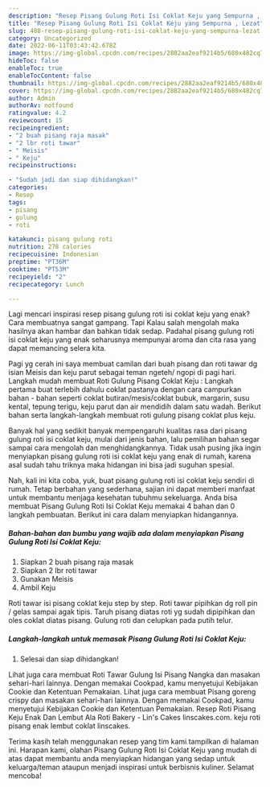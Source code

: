 ```yaml
---
description: "Resep Pisang Gulung Roti Isi Coklat Keju yang Sempurna , Lezat"
title: "Resep Pisang Gulung Roti Isi Coklat Keju yang Sempurna , Lezat"
slug: 488-resep-pisang-gulung-roti-isi-coklat-keju-yang-sempurna-lezat
category: Uncategorized
date: 2022-06-11T03:43:42.678Z
image: https://img-global.cpcdn.com/recipes/2882aa2eaf9214b5/680x482cq70/pisang-gulung-roti-isi-coklat-keju-foto-resep-utama.jpg
hideToc: false
enableToc: true
enableTocContent: false
thumbnail: https://img-global.cpcdn.com/recipes/2882aa2eaf9214b5/680x482cq70/pisang-gulung-roti-isi-coklat-keju-foto-resep-utama.jpg
cover: https://img-global.cpcdn.com/recipes/2882aa2eaf9214b5/680x482cq70/pisang-gulung-roti-isi-coklat-keju-foto-resep-utama.jpg
author: Admin
authorAv: notfound
ratingvalue: 4.2
reviewcount: 15
recipeingredient:
- "2 buah pisang raja masak"
- "2 lbr roti tawar"
- " Meisis"
- " Keju"
recipeinstructions:

- "Sudah jadi dan siap dihidangkan!"
categories:
- Resep
tags:
- pisang
- gulung
- roti

katakunci: pisang gulung roti 
nutrition: 278 calories
recipecuisine: Indonesian
preptime: "PT36M"
cooktime: "PT53M"
recipeyield: "2"
recipecategory: Lunch

---
```



Lagi mencari inspirasi resep pisang gulung roti isi coklat keju yang enak? Cara membuatnya sangat gampang. Tapi Kalau salah mengolah maka hasilnya akan hambar dan bahkan tidak sedap. Padahal pisang gulung roti isi coklat keju yang enak seharusnya mempunyai aroma dan cita rasa yang dapat memancing selera kita.


Pagi yg cerah ini saya membuat camilan dari buah pisang dan roti tawar dg isian Meisis dan keju parut sebagai teman ngeteh/ ngopi di pagi hari. Langkah mudah membuat Roti Gulung Pisang Coklat Keju : Langkah pertama buat terlebih dahulu coklat pastanya dengan cara campurkan bahan - bahan seperti coklat butiran/mesis/coklat bubuk, margarin, susu kental, tepung terigu, keju parut dan air mendidih dalam satu wadah. Berikut bahan serta langkah-langkah membuat roti gulung pisang coklat plus keju.

Banyak hal yang sedikit banyak mempengaruhi kualitas rasa dari pisang gulung roti isi coklat keju, mulai dari jenis bahan, lalu pemilihan bahan segar sampai cara mengolah dan menghidangkannya. Tidak usah pusing jika ingin menyiapkan pisang gulung roti isi coklat keju yang enak di rumah, karena asal sudah tahu triknya maka hidangan ini bisa jadi suguhan spesial.


Nah, kali ini kita coba, yuk, buat pisang gulung roti isi coklat keju sendiri di rumah. Tetap berbahan yang sederhana, sajian ini dapat memberi manfaat untuk membantu menjaga kesehatan tubuhmu sekeluarga. Anda bisa membuat Pisang Gulung Roti Isi Coklat Keju memakai 4 bahan dan 0 langkah pembuatan. Berikut ini cara dalam menyiapkan hidangannya.

<!--inarticleads1-->

##### Bahan-bahan dan bumbu yang wajib ada dalam menyiapkan Pisang Gulung Roti Isi Coklat Keju:

1. Siapkan 2 buah pisang raja masak
1. Siapkan 2 lbr roti tawar
1. Gunakan  Meisis
1. Ambil  Keju


Roti tawar isi pisang coklat keju step by step. Roti tawar pipihkan dg roll pin / gelas sampai agak tipis. Taruh pisang diatas roti yg sudah dipipihkan dan oles coklat diatas pisang. Gulung roti dan celupkan pada putih telur. 

<!--inarticleads2-->

##### Langkah-langkah untuk memasak Pisang Gulung Roti Isi Coklat Keju:


1. Selesai dan siap dihidangkan!

Lihat juga cara membuat Roti Tawar Gulung Isi Pisang Nangka dan masakan sehari-hari lainnya. Dengan memakai Cookpad, kamu menyetujui Kebijakan Cookie dan Ketentuan Pemakaian. Lihat juga cara membuat Pisang goreng crispy dan masakan sehari-hari lainnya. Dengan memakai Cookpad, kamu menyetujui Kebijakan Cookie dan Ketentuan Pemakaian. Resep Roti Pisang Keju Enak Dan Lembut Ala Roti Bakery - Lin&#39;s Cakes linscakes.com. keju roti pisang enak lembut coklat linscakes. 

Terima kasih telah menggunakan resep yang tim kami tampilkan di halaman ini. Harapan kami, olahan Pisang Gulung Roti Isi Coklat Keju yang mudah di atas dapat membantu anda menyiapkan hidangan yang sedap untuk keluarga/teman ataupun menjadi inspirasi untuk berbisnis kuliner. Selamat mencoba!
